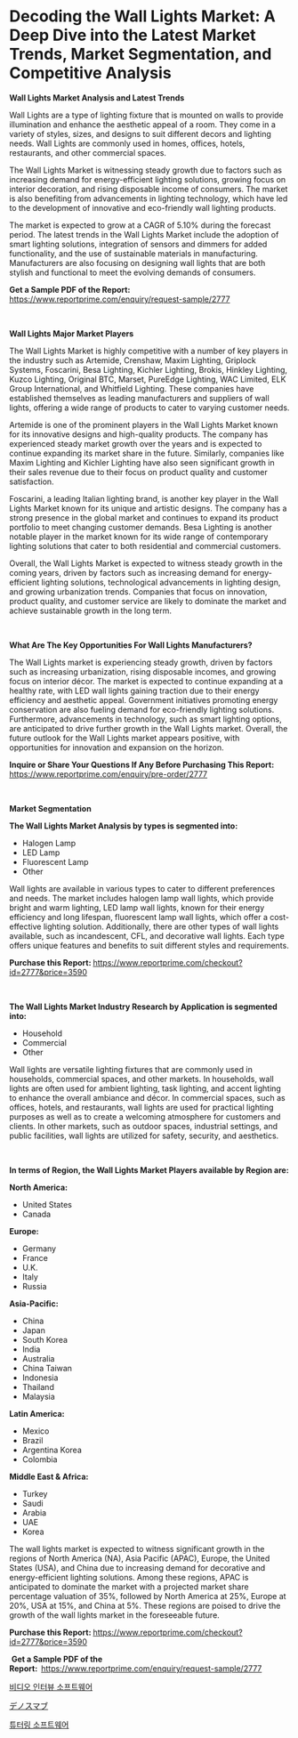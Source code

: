 <p><h1>Decoding the Wall Lights Market: A Deep Dive into the Latest Market Trends, Market Segmentation, and Competitive Analysis</h1></p><p><strong>Wall Lights Market Analysis and Latest Trends</strong></p>
<p><p>Wall Lights are a type of lighting fixture that is mounted on walls to provide illumination and enhance the aesthetic appeal of a room. They come in a variety of styles, sizes, and designs to suit different decors and lighting needs. Wall Lights are commonly used in homes, offices, hotels, restaurants, and other commercial spaces.</p><p>The Wall Lights Market is witnessing steady growth due to factors such as increasing demand for energy-efficient lighting solutions, growing focus on interior decoration, and rising disposable income of consumers. The market is also benefiting from advancements in lighting technology, which have led to the development of innovative and eco-friendly wall lighting products.</p><p>The market is expected to grow at a CAGR of 5.10% during the forecast period. The latest trends in the Wall Lights Market include the adoption of smart lighting solutions, integration of sensors and dimmers for added functionality, and the use of sustainable materials in manufacturing. Manufacturers are also focusing on designing wall lights that are both stylish and functional to meet the evolving demands of consumers.</p></p>
<p><strong>Get a Sample PDF of the Report:&nbsp;</strong> <a href="https://www.reportprime.com/enquiry/request-sample/2777">https://www.reportprime.com/enquiry/request-sample/2777</a></p>
<p>&nbsp;</p>
<p><strong>Wall Lights Major Market Players</strong></p>
<p><p>The Wall Lights Market is highly competitive with a number of key players in the industry such as Artemide, Crenshaw, Maxim Lighting, Griplock Systems, Foscarini, Besa Lighting, Kichler Lighting, Brokis, Hinkley Lighting, Kuzco Lighting, Original BTC, Marset, PureEdge Lighting, WAC Limited, ELK Group International, and Whitfield Lighting. These companies have established themselves as leading manufacturers and suppliers of wall lights, offering a wide range of products to cater to varying customer needs.</p><p>Artemide is one of the prominent players in the Wall Lights Market known for its innovative designs and high-quality products. The company has experienced steady market growth over the years and is expected to continue expanding its market share in the future. Similarly, companies like Maxim Lighting and Kichler Lighting have also seen significant growth in their sales revenue due to their focus on product quality and customer satisfaction.</p><p>Foscarini, a leading Italian lighting brand, is another key player in the Wall Lights Market known for its unique and artistic designs. The company has a strong presence in the global market and continues to expand its product portfolio to meet changing customer demands. Besa Lighting is another notable player in the market known for its wide range of contemporary lighting solutions that cater to both residential and commercial customers.</p><p>Overall, the Wall Lights Market is expected to witness steady growth in the coming years, driven by factors such as increasing demand for energy-efficient lighting solutions, technological advancements in lighting design, and growing urbanization trends. Companies that focus on innovation, product quality, and customer service are likely to dominate the market and achieve sustainable growth in the long term.</p></p>
<p>&nbsp;</p>
<p><strong>What Are The Key Opportunities For Wall Lights Manufacturers?</strong></p>
<p><p>The Wall Lights market is experiencing steady growth, driven by factors such as increasing urbanization, rising disposable incomes, and growing focus on interior décor. The market is expected to continue expanding at a healthy rate, with LED wall lights gaining traction due to their energy efficiency and aesthetic appeal. Government initiatives promoting energy conservation are also fueling demand for eco-friendly lighting solutions. Furthermore, advancements in technology, such as smart lighting options, are anticipated to drive further growth in the Wall Lights market. Overall, the future outlook for the Wall Lights market appears positive, with opportunities for innovation and expansion on the horizon.</p></p>
<p><strong>Inquire or Share Your Questions If Any Before Purchasing This Report:</strong> <a href="https://www.reportprime.com/enquiry/pre-order/2777">https://www.reportprime.com/enquiry/pre-order/2777</a></p>
<p>&nbsp;</p>
<p><strong>Market Segmentation</strong></p>
<p><strong>The Wall Lights Market Analysis by types is segmented into:</strong></p>
<p><ul><li>Halogen Lamp</li><li>LED Lamp</li><li>Fluorescent Lamp</li><li>Other</li></ul></p>
<p><p>Wall lights are available in various types to cater to different preferences and needs. The market includes halogen lamp wall lights, which provide bright and warm lighting, LED lamp wall lights, known for their energy efficiency and long lifespan, fluorescent lamp wall lights, which offer a cost-effective lighting solution. Additionally, there are other types of wall lights available, such as incandescent, CFL, and decorative wall lights. Each type offers unique features and benefits to suit different styles and requirements.</p></p>
<p><strong>Purchase this Report:&nbsp;</strong><a href="https://www.reportprime.com/checkout?id=2777&price=3590">https://www.reportprime.com/checkout?id=2777&price=3590</a></p>
<p>&nbsp;</p>
<p><strong>The Wall Lights Market Industry Research by Application is segmented into:</strong></p>
<p><ul><li>Household</li><li>Commercial</li><li>Other</li></ul></p>
<p><p>Wall lights are versatile lighting fixtures that are commonly used in households, commercial spaces, and other markets. In households, wall lights are often used for ambient lighting, task lighting, and accent lighting to enhance the overall ambiance and décor. In commercial spaces, such as offices, hotels, and restaurants, wall lights are used for practical lighting purposes as well as to create a welcoming atmosphere for customers and clients. In other markets, such as outdoor spaces, industrial settings, and public facilities, wall lights are utilized for safety, security, and aesthetics.</p></p>
<p>&nbsp;</p>
<p><strong>In terms of Region, the Wall Lights Market Players available by Region are:</strong></p>
<p>
    <p> <strong> North America: </strong>
        <ul>
            <li>United States</li>
            <li>Canada</li>
        </ul>
        </p> 
    <p> <strong> Europe: </strong>
        <ul>
            <li>Germany</li>
            <li>France</li>
            <li>U.K.</li>
            <li>Italy</li>
            <li>Russia</li>
        </ul>
        </p> 
    <p> <strong> Asia-Pacific: </strong>
        <ul>
            <li>China</li>
            <li>Japan</li>
            <li>South Korea</li>
            <li>India</li>
            <li>Australia</li>
            <li>China Taiwan</li>
            <li>Indonesia</li>
            <li>Thailand</li>
            <li>Malaysia</li>
        </ul>
        </p> 
    <p> <strong> Latin America: </strong>
        <ul>
            <li>Mexico</li>
            <li>Brazil</li>
            <li>Argentina Korea</li>
            <li>Colombia</li>
        </ul>
        </p> 
    <p> <strong> Middle East & Africa: </strong>
        <ul>
            <li>Turkey</li>
            <li>Saudi</li>
            <li>Arabia</li>
            <li>UAE</li>
            <li>Korea</li>
        </ul>
    </p>
    </p>
<p><p>The wall lights market is expected to witness significant growth in the regions of North America (NA), Asia Pacific (APAC), Europe, the United States (USA), and China due to increasing demand for decorative and energy-efficient lighting solutions. Among these regions, APAC is anticipated to dominate the market with a projected market share percentage valuation of 35%, followed by North America at 25%, Europe at 20%, USA at 15%, and China at 5%. These regions are poised to drive the growth of the wall lights market in the foreseeable future.</p></p>
<p><strong>Purchase this Report: </strong><a href="https://www.reportprime.com/checkout?id=2777&price=3590">https://www.reportprime.com/checkout?id=2777&price=3590</a></p>
<p>&nbsp;<strong>Get a Sample PDF of the Report:&nbsp;&nbsp;</strong><a href="https://www.reportprime.com/enquiry/request-sample/2777">https://www.reportprime.com/enquiry/request-sample/2777</a></p>
<p><strong></strong></p>
<p><p><a href="https://github.com/JeromeRtyau89966/Market-Research-Report-List-1/blob/main/890246611502.md">비디오 인터뷰 소프트웨어</a></p><p><a href="https://github.com/AriMuller2009/Market-Research-Report-List-1/blob/main/711831612211.md">デノスマブ</a></p><p><a href="https://github.com/TimmyMann6767/Market-Research-Report-List-1/blob/main/627112011501.md">튜터링 소프트웨어</a></p></p>